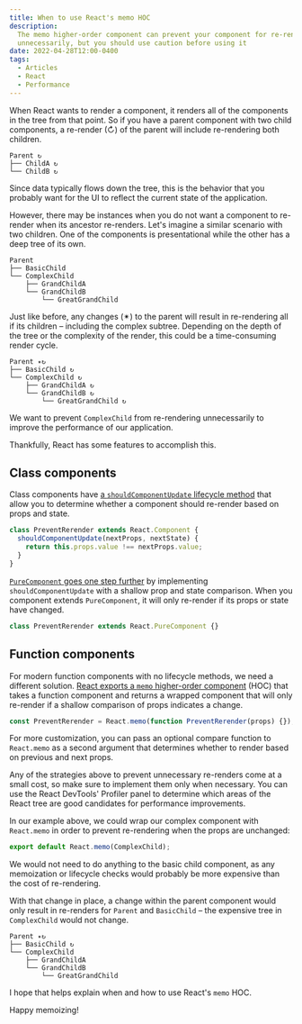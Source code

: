 ```yaml
---
title: When to use React's memo HOC
description:
  The memo higher-order component can prevent your component for re-rendering
  unnecessarily, but you should use caution before using it
date: 2022-04-28T12:00-0400
tags:
  - Articles
  - React
  - Performance
---
```


When React wants to render a component, it renders all of the components in the
tree from that point. So if you have a parent component with two child
components, a re-render (↻) of the parent will include re-rendering both
children.

```
Parent ↻
├── ChildA ↻
└── ChildB ↻
```

Since data typically flows down the tree, this is the behavior that you probably
want for the UI to reflect the current state of the application.

However, there may be instances when you do not want a component to re-render
when its ancestor re-renders. Let's imagine a similar scenario with two
children. One of the components is presentational while the other has a deep
tree of its own.

```
Parent
├── BasicChild
└── ComplexChild
    ├── GrandChildA
    └── GrandChildB
        └── GreatGrandChild
```

Just like before, any changes (✴) to the parent will result in re-rendering all
if its children – including the complex subtree. Depending on the depth of the
tree or the complexity of the render, this could be a time-consuming render
cycle.

```
Parent ✴↻
├── BasicChild ↻
└── ComplexChild ↻
    ├── GrandChildA ↻
    └── GrandChildB ↻
        └── GreatGrandChild ↻
```

We want to prevent `ComplexChild` from re-rendering unnecessarily to improve the
performance of our application.

Thankfully, React has some features to accomplish this.

## Class components

Class components have
[a `shouldComponentUpdate` lifecycle method](https://reactjs.org/docs/react-component.html#shouldcomponentupdate)
that allow you to determine whether a component should re-render based on props
and state.

```js
class PreventRerender extends React.Component {
  shouldComponentUpdate(nextProps, nextState) {
    return this.props.value !== nextProps.value;
  }
}
```

[`PureComponent` goes one step further](https://reactjs.org/docs/react-api.html#reactpurecomponent)
by implementing `shouldComponentUpdate` with a shallow prop and state
comparison. When you component extends `PureComponent`, it will only re-render
if its props or state have changed.

```js
class PreventRerender extends React.PureComponent {}
```

## Function components

For modern function components with no lifecycle methods, we need a different
solution.
[React exports a `memo` higher-order component](https://reactjs.org/docs/react-api.html#reactmemo)
(HOC) that takes a function component and returns a wrapped component that will
only re-render if a shallow comparison of props indicates a change.

```js
const PreventRerender = React.memo(function PreventRerender(props) {});
```

For more customization, you can pass an optional compare function to
`React.memo` as a second argument that determines whether to render based on
previous and next props.

Any of the strategies above to prevent unnecessary re-renders come at a small
cost, so make sure to implement them only when necessary. You can use the React
DevTools' Profiler panel to determine which areas of the React tree are good
candidates for performance improvements.

In our example above, we could wrap our complex component with `React.memo` in
order to prevent re-rendering when the props are unchanged:

```js
export default React.memo(ComplexChild);
```

We would not need to do anything to the basic child component, as any
memoization or lifecycle checks would probably be more expensive than the cost
of re-rendering.

With that change in place, a change within the parent component would only
result in re-renders for `Parent` and `BasicChild` – the expensive tree in
`ComplexChild` would not change.

```
Parent ✴↻
├── BasicChild ↻
└── ComplexChild
    ├── GrandChildA
    └── GrandChildB
        └── GreatGrandChild
```

I hope that helps explain when and how to use React's `memo` HOC.

Happy memoizing!
